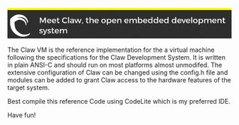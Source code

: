 ![Header image](https://github.com/muessigb/ClawVM/blob/master/claw-header.png?raw=true])

The Claw VM is the reference implementation for the a virtual machine following the specifications for
the Claw Development System.
It is written in plain ANSI-C and should run on most platforms almost unmodifed.
The extensive configuration of Claw can be changed using the config.h file and modules can be added to
grant Claw access to the hardware features of the target system.

Best compile this reference Code using CodeLite which is my preferred IDE.

Have fun!
